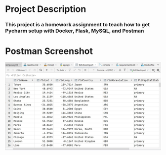 # Project Description
### This project is a homework assignment to teach how to get Pycharm setup with Docker, Flask, MySQL, and Postman 

# Postman Screenshot
![Postman Request Output](screenshots/postman.jpg)
